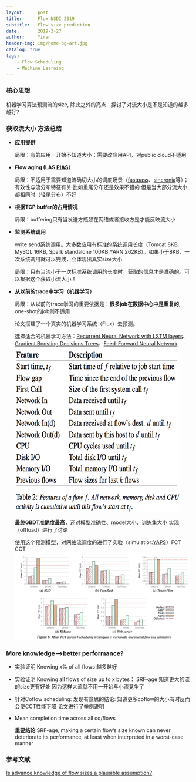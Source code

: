 ```yaml
---
layout:     post
title:      Flux NSDI 2019
subtitle:   Flow size prediction
date:       2019-3-27
author:     Yiran
header-img: img/home-bg-art.jpg
catalog: true
tags:
    - Flow Scheduling
    - Machine Learning
---
```


### 核心思想

机器学习算法预测流的size, 除此之外的亮点：探讨了对流大小是不是知道的越多越好?

### 获取流大小 方法总结

- **应用提供**   

   局限：有的应用一开始不知道大小；需要改应用API，对public cloud不适用
- **Flow aging (LAS [PIAS](https://baiwei0427.github.io/papers/pias-ton.pdf)）**

   局限：不适用于需要知道流确切大小的调度场景（[fastpass](http://fastpass.mit.edu/Fastpass-SIGCOMM14-Perry.pdf)、[sincronia](http://www.cs.cornell.edu/~ragarwal/pubs/sincronia.pdf)等）；有效性与流分布特征有关 比如重尾分布还是效果不错的  但是当大部分流大小都相同时（轻尾分布）不好
- **根据TCP buffer的占用情况**

   局限：buffering只有当发送方瓶颈在网络或者接收方是才能反映流大小
- **监测系统调用**

   write send系统调用。大多数应用有标准的系统调用长度（Tomcat 8KB, MySQL 16KB, Spark standalone 100KB,YARN 262KB）。如果小于8KB，一次系统调用就可以完成，会体现出真实size大小

   局限：只有当流小于一次标准系统调用的长度时，获取的信息才是准确的。可以根据这个获取小流大小！

- **从以前的trace中学习（机器学习）**

   局限：从以前的trace学习的重要依据是：**很多job在数据中心中是重复的**, one-shot的job则不适用

   论文搭建了一个真实的机器学习系统（Flux）去预测。

   选择适合的机器学习方法：[Recurrent Neural Network with LSTM layers](https://www.cnblogs.com/xuruilong100/p/8451790.html)、[Gradient Boosting Decisions Trees](https://www.jianshu.com/p/d55f7aaac4a7)、[Feed-Forward Neural Network](https://blog.csdn.net/jk981811667/article/details/78891827)
   <img width="450" height="450" src="/img/post-flux-2.png"/>

   **最终GBDT准确度最高**，还对模型准确性、model大小、训练集大小 实现（offload）进行了讨论

   使用这个预测模型，对网络流调度的进行了实验（simulatior:[YAPS](https://github.com/Yi-ran/flux)）FCT CCT
   ![](/img/post-flux-1.jpg)

### More knowledge—>better performance?
- 实验证明 Knowing  x% of all flows 越多越好
- 实验证明 Knowing all flows of size up to x bytes： SRF-age  知道更大的流的size更有好处 因为这样大流就不用一开始与小流竞争了
- 针对Coflow scheduling: 发现有意思的结论: 知道更多coflow的大小有时反而会使CCT性能下降 论文进行了举例说明
- Mean completion time across all co/flows

   **重要结论** SRF-age, making a certain flow’s size known can never deteriorate its performance, at least when interpreted in a worst-case manner


### 参考文献
[Is advance knowledge of flow sizes a plausible assumption?](https://www.usenix.org/system/files/nsdi19-dukic.pdf)




